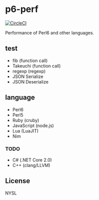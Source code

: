 # p6-perf

[![CircleCI](https://circleci.com/gh/Narazaka/p6-perf/tree/master.svg?style=svg)](https://circleci.com/gh/Narazaka/p6-perf/tree/master)

Performance of Perl6 and other languages.

## test

- fib (function call)
- Takeuchi (function call)
- regexp (regexp)
- JSON Serialize
- JSON Deserialize

## language

- Perl6
- Perl5
- Ruby (cruby)
- JavaScript (node.js)
- Lua (LuaJIT)
- Nim

### TODO

- C# (.NET Core 2.0)
- C++ (clang/LLVM)

## License

NYSL
